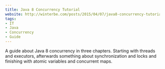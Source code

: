 ```yaml
---
title: Java 8 Concurrency Tutorial
website: http://winterbe.com/posts/2015/04/07/java8-concurrency-tutorial-thread-executor-examples/
tags:
- IT
- Java
- Concurrency
- Guide
---
```


A guide about Java 8 concurrency in three chapters. Starting with threads and executors, afterwards something about synchronization and locks and finishing with atomic variables and concurrent maps.
